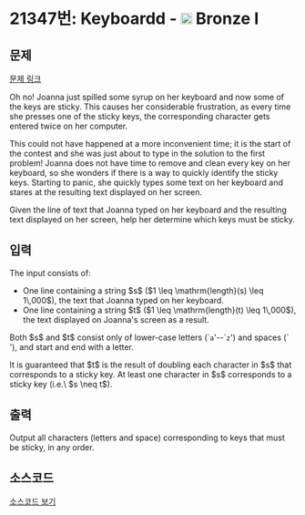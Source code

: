# 21347번: Keyboardd - <img src="https://static.solved.ac/tier_small/5.svg" style="height:20px" /> Bronze I

<!-- performance -->

<!-- 문제 제출 후 깃허브에 푸시를 했을 때 제출한 코드의 성능이 입력될 공간입니다.-->

<!-- end -->

## 문제

[문제 링크](https://boj.kr/21347)


<p>Oh no! Joanna just spilled some syrup on her keyboard and now some of the keys are sticky. This causes her considerable frustration, as every time she presses one of the sticky keys, the corresponding character gets entered twice on her computer.</p>

<p>This could not have happened at a more inconvenient time; it is the start of the contest and she was just about to type in the solution to the first problem! Joanna does not have time to remove and clean every key on her keyboard, so she wonders if there is a way to quickly identify the sticky keys. Starting to panic, she quickly types some text on her keyboard and stares at the resulting text displayed on her screen.</p>

<p>Given the line of text that Joanna typed on her keyboard and the resulting text displayed on her screen, help her determine which keys must be sticky.</p>



## 입력


<p>The input consists of:</p>

<ul>
<li>One line containing a string $s$ ($1 \leq \mathrm{length}(s) \leq 1\,000$), the text that Joanna typed on her keyboard.</li>
<li>One line containing a string $t$ ($1 \leq \mathrm{length}(t) \leq 1\,000$), the text displayed on Joanna's screen as a result.</li>
</ul>

<p>Both $s$ and $t$ consist only of lower-case letters (`<code>a</code>'--`<code>z</code>') and spaces (`<code> </code>'), and start and end with a letter.</p>

<p>It is guaranteed that $t$ is the result of doubling each character in $s$ that corresponds to a sticky key. At least one character in $s$ corresponds to a sticky key (i.e.\ $s \neq t$).</p>



## 출력


<p>Output all characters (letters and space) corresponding to keys that must be sticky, in any order.</p>



## 소스코드

[소스코드 보기](Keyboardd.cpp)